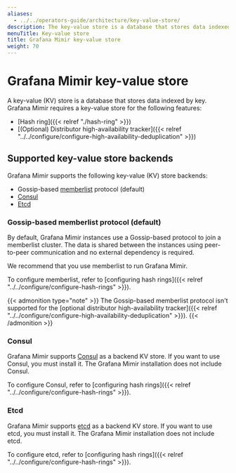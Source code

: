 ```yaml
---
aliases:
  - ../../operators-guide/architecture/key-value-store/
description: The key-value store is a database that stores data indexed by key.
menuTitle: Key-value store
title: Grafana Mimir key-value store
weight: 70
---
```


# Grafana Mimir key-value store

A key-value (KV) store is a database that stores data indexed by key.
Grafana Mimir requires a key-value store for the following features:

- [Hash ring]({{< relref "./hash-ring" >}})
- [(Optional) Distributor high-availability tracker]({{< relref "../../configure/configure-high-availability-deduplication" >}})

## Supported key-value store backends

Grafana Mimir supports the following key-value (KV) store backends:

- Gossip-based [memberlist](https://github.com/hashicorp/memberlist) protocol (default)
- [Consul](https://www.consul.io)
- [Etcd](https://etcd.io)

### Gossip-based memberlist protocol (default)

By default, Grafana Mimir instances use a Gossip-based protocol to join a memberlist cluster.
The data is shared between the instances using peer-to-peer communication and no external dependency is required.

We recommend that you use memberlist to run Grafana Mimir.

To configure memberlist, refer to [configuring hash rings]({{< relref "../../configure/configure-hash-rings" >}}).

{{< admonition type="note" >}}
The Gossip-based memberlist protocol isn't supported for the [optional distributor high-availability tracker]({{< relref "../../configure/configure-high-availability-deduplication" >}}).
{{< /admonition >}}

### Consul

Grafana Mimir supports [Consul](https://www.consul.io) as a backend KV store.
If you want to use Consul, you must install it. The Grafana Mimir installation does not include Consul.

To configure Consul, refer to [configuring hash rings]({{< relref "../../configure/configure-hash-rings" >}}).

### Etcd

Grafana Mimir supports [etcd](https://etcd.io) as a backend KV store.
If you want to use etcd, you must install it. The Grafana Mimir installation does not include etcd.

To configure etcd, refer to [configuring hash rings]({{< relref "../../configure/configure-hash-rings" >}}).
